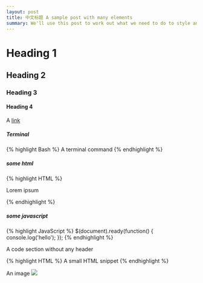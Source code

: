 ```yaml
---
layout: post
title: 中文标题 A sample post with many elements
summary: We'll use this post to work out what we need to do to style an individual posts... let's get going!
---
```


# Heading 1
## Heading 2
### Heading 3
#### Heading 4

A <a href="#" target="_blank">link</a>

##### Terminal
{% highlight Bash %}
A terminal command
{% endhighlight %}

##### some html
{% highlight HTML %}
<div class="container py5">
  <p>Lorem ipsum</p>
</div>
{% endhighlight %}

##### some javascript
{% highlight JavaScript %}
$(document).ready(function() {
  console.log('hello');
});
{% endhighlight %}

A code section without any header
<div class="no-select-button">
{% highlight HTML %}
<span>A small HTML snippet</span>
{% endhighlight %}
</div>

An image
<img src="https://jekyllrb.com/img/logo-2x.png" class="img-fluid"/>